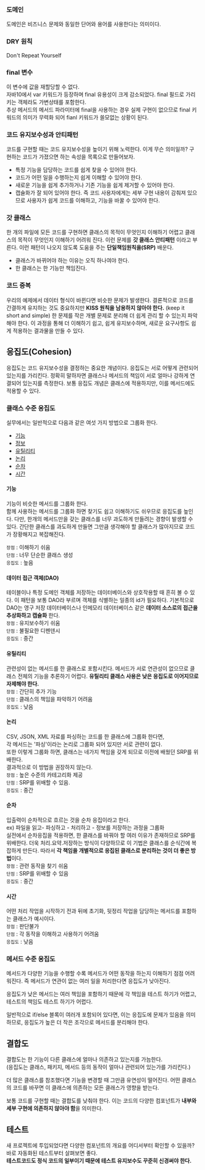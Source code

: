 ### 도메인
도메인은 비즈니스 문제와 동일한 단어와 용어를 사용한다는 의미이다.

### DRY 원칙
Don't Repeat Yourself

### final 변수
이 변수에 값을 재할당할 수 없다.  
자바10에서 var 키워드가 등장하며 final 유용성이 크게 감소되었다.
final 필드로 가리키는 객체라도 가변상태를 포함한다.  
추상 메서드의 메서드 파라미터에 final을 사용하는 경우
실제 구현이 없으므로 final 키워드의 의미가 무력화 되어 fianl 키워드가 쓸모없는 상황이 된다.

### 코드 유지보수성과 안티패턴
코드를 구현할 때는 코드 유지보수성을 높이기 위해 노력한다.
이게 무슨 의미일까? 구현하는 코드가 가졌으면 하는 속성을 목록으로 만들어보자.
- 특정 기능을 담당하는 코드를 쉽게 찾을 수 있어야 한다.
- 코드가 어떤 일을 수행하는지 쉽게 이해할 수 있어야 한다.
- 새로운 기능을 쉽게 추가하거나 기존 기능을 쉽게 제거할 수 있어야 한다.
- 캡슐화가 잘 되어 있어야 한다.
  즉 코드 사용자에게는 세부 구현 내용이 감춰져 있으므로 사용자가 쉽게 코드를 이해하고,
  기능을 바꿀 수 있어야 한다. 
  
### 갓 클래스
한 개의 파일에 모든 코드를 구현하면
클래스의 목적이 무엇인지 이해하기 어렵고
클래스의 목적이 무엇인지 이해하기 어려워 진다.
이런 문제를 **갓 클래스 안티패턴** 이라고 부른다.
이런 패턴이 나오지 않도록 도움을 주는 **단일책임원칙을(SRP)** 배운다.
- 클래스가 바뀌어야 하는 이유는 오직 하나여야 한다.
- 한 클래스는 한 기능만 책임진다.

### 코드 중복
우리의 예제에서 데이터 형식이 바뀐다면 비슷한 문제가 발생한다.
결론적으로 코드를 간결하게 유지하는 것도 중요하지만 
**KISS 원칙을 남용하지 않아야 한다.** (keep it short and simple)
한 문제를 작은 개별 문제로 분리해 더 쉽게 관리 할 수 있는지 파악해야 한다.
이 과정을 통해 더 이해하기 쉽고, 쉽게 유지보수하며,
새로운 요구사항도 쉽게 적용하는 결과물을 만들 수 있다.

## 응집도(Cohesion)
응집도는 코드 유지보수성을 결정하는 중요한 개념이다.
응집도는 서로 어떻게 관련되어 있는지를 가리킨다.
정확히 말하자면 클래스나 메서드의 책임이 서로 얼마나 강하게 연결되어 있는지를 측정한다.
보통 응집도 개념은 클래스에 적용하지만, 이를 메서드에도 적용할 수 있다.

### 클래스 수준 응집도
실무에서는 일반적으로 다음과 같은 여섯 가지 방법으로 그룹화 한다.
- [기능](#기능)
- [정보](#데이터-접근-객체(DAO))
- [유틸리티](#유틸리티)
- [논리](#논리)
- [순차](#순차)
- [시간](#시간)

#### 기능
기능이 비슷한 메서드를 그룹화 한다.  
함께 사용하는 메서드를 그룹화 하면 찾기도 쉽고 이해하기도 쉬우므로 응집도를 높인다.
다만, 한개의 메서드만을 갖는 클래스를 너무 과도하게 만들려는 경향이 발생할 수 있다.
간단한 클래스를 과도하게 만들면 그만큼 생각해야 할 클래스가 많아지므로 코드가 장황해지고 복잡해진다.

`장점` : 이해하기 쉬움  
`단점` : 너무 단순한 클래스 생성  
`응집도` : 높음

#### 데이터 접근 객체(DAO)
테이블이나 특정 도메인 객체를 저장하는 데이터베이스와 상호작용할 때 흔히 볼 수 있다.
이 패턴을 보통 DAO라 부르며 객체를 식별하는 일종의 id가 필요하다.
기본적으로 DAO는 영구 저장 데이터베이스나 인메모리 데이터베이스 같은
**데이터 소스로의 접근을 추상화하고 캡슐화** 한다.  
`장점` : 유지보수하기 쉬움  
`단점` : 불필요한 디펜덴시  
`응집도` : 중간

#### 유틸리티
관련성이 없는 메서드를 한 클래스로 포함시킨다.
메서드가 서로 연관성이 없으므로 클래스 전체의 기능을 추론하기 어렵다.
**유틸리티 클래스 사용은 낮은 응집도로 이어지므로 자제해야 한다.**  
`장점` : 간단히 추가 기능  
`단점` : 클래스의 책임을 파악하기 어려움  
`응집도` : 낮음

#### 논리
CSV, JSON, XML 자료를 파싱하는 코드를 한 클래스에 그룹화 한다면,    
각 메서드는 '파싱'이라는 논리로 그룹화 되어 있지만 서로 관련이 없다.  
또한 이렇게 그룹화 하면, 클래스는 네가지 책임을 갖게 되므로 이전에 배웠던 SRP를 위배한다.  
결과적으로 이 방법을 권장하지 않는다.  
`장점` : 높은 수준의 카테고리화 제공  
`단점` : SRP를 위배할 수 있음.  
`응집도` : 중간

#### 순차
입출력이 순차적으로 흐르는 것을 순차 응집이라고 한다.  
ex) 파일을 읽고- 파싱하고 - 처리하고 - 정보를 저장하는 과정을 그룹화  
실전에서 순차응집을 적용하면, 한 클래스를 바꿔야 할 여러 이유가 존재하므로 SRP를 위배한다.
더욱 처리.요약.저장하는 방식이 다양하므로 이 기법은 클래스를 순식간에 복잡하게 만든다.
따라서 **각 책임을 개별적으로 응집된 클래스로 분리하는 것이 더 좋은 방법**이다.  
`장점` : 관련 동작을 찾기 쉬움  
`단점` : SRP를 위배할 수 있음  
`응집도` : 중간

#### 시간
어떤 처리 작업을 시작하기 전과 뒤에 초기화, 뒷정리 작업을 담당하는 메서드를 포함하는 클래스가 예시이다.  
`장점` : 판단불가  
`단점` : 각 동작을 이해하고 사용하기 어려움  
`응집도` : 낮음

### 메서드 수준 응집도
메서드가 다양한 기능을 수행할 수록 메서드가 어떤 동작을 하는지 이해하기 점점 어려워진다.
즉 메서드가 연관이 없는 여러 일을 처리한다면 응집도가 낮아진다.

응집도가 낮은 메서드는 여러 책임을 포함하기 때문에 각 책임을 테스트 하기가 어렵고,
테스트의 책임도 테스트 하기가 어렵다.

일반적으로 if/else 블록이 여러개 포함되어 있다면, 이는 응집도에 문제가 있음을 의미하므로, 
응집도가 높은 더 작은 조각으로 메서드를 분리해야 한다.

## 결합도
결합도는 한 기능이 다른 클래스에 얼마나 의존하고 있는지를 가늠한다.  
(응집도는 클래스, 패키지, 메서드 등의 동작이 얼마나 관련되어 있는가를 가리킨다.)

더 많은 클래스를 참조했다면 기능을 변경할 때 그만큼 유연성이 떨어진다.
어떤 클래스의 코드를 바꾸면 이 클래스에 의존하는 모든 클래스가 영향을 받는다.

보통 코드를 구현할 때는 결합도를 낮춰야 한다.
이는 코드의 다양한 컴포넌트가 **내부와 세부 구현에 의존하지 않아야 함**을 의미한다.

## 테스트
새 프로젝트에 투입되었다면 다양한 컴포넌트의 개요를 어디서부터 확인할 수 있을까?  
바로 자동화된 테스트부터 살펴보면 좋다.  
**테스트코드도 정식 코드의 일부이기 때문에 테스트 유지보수도 꾸준히 신경써야 한다.**
